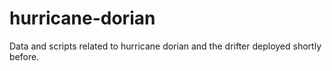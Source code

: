 # hurricane-dorian
Data and scripts related to hurricane dorian and the drifter deployed shortly before.
